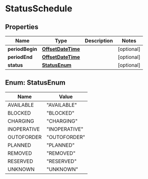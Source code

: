 # StatusSchedule

## Properties
Name | Type | Description | Notes
------------ | ------------- | ------------- | -------------
**periodBegin** | [**OffsetDateTime**](OffsetDateTime.md) |  |  [optional]
**periodEnd** | [**OffsetDateTime**](OffsetDateTime.md) |  |  [optional]
**status** | [**StatusEnum**](#StatusEnum) |  |  [optional]

<a name="StatusEnum"></a>
## Enum: StatusEnum
Name | Value
---- | -----
AVAILABLE | &quot;AVAILABLE&quot;
BLOCKED | &quot;BLOCKED&quot;
CHARGING | &quot;CHARGING&quot;
INOPERATIVE | &quot;INOPERATIVE&quot;
OUTOFORDER | &quot;OUTOFORDER&quot;
PLANNED | &quot;PLANNED&quot;
REMOVED | &quot;REMOVED&quot;
RESERVED | &quot;RESERVED&quot;
UNKNOWN | &quot;UNKNOWN&quot;
